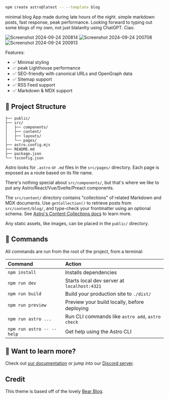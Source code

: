 

```sh
npm create astro@latest -- --template blog
```
minimal blog App made during late hours of the night.
simple markdown posts, fast response, peak performance.
Looking forward to typing out some blogs of my own, not just blatanlty using ChatGPT.
Ciao.

![Screenshot 2024-09-24 200814](https://github.com/user-attachments/assets/5a383269-b179-46de-bb1e-be5f32cc1d07)
![Screenshot 2024-09-24 200708](https://github.com/user-attachments/assets/7a5ae79f-ef7e-4720-adb2-1f1ef062a0aa)
![Screenshot 2024-09-24 200913](https://github.com/user-attachments/assets/277c0115-5f78-4869-bcd0-bce8d23b6171)



Features:

- ✅ Minimal styling
- ✅ peak Lighthouse performance
- ✅ SEO-friendly with canonical URLs and OpenGraph data
- ✅ Sitemap support
- ✅ RSS Feed support
- ✅ Markdown & MDX support

## 🚀 Project Structure

```text
├── public/
├── src/
│   ├── components/
│   ├── content/
│   ├── layouts/
│   └── pages/
├── astro.config.mjs
├── README.md
├── package.json
└── tsconfig.json
```

Astro looks for `.astro` or `.md` files in the `src/pages/` directory. Each page is exposed as a route based on its file name.

There's nothing special about `src/components/`, but that's where we like to put any Astro/React/Vue/Svelte/Preact components.

The `src/content/` directory contains "collections" of related Markdown and MDX documents. Use `getCollection()` to retrieve posts from `src/content/blog/`, and type-check your frontmatter using an optional schema. See [Astro's Content Collections docs](https://docs.astro.build/en/guides/content-collections/) to learn more.

Any static assets, like images, can be placed in the `public/` directory.

## 🧞 Commands

All commands are run from the root of the project, from a terminal:

| Command                   | Action                                           |
| :------------------------ | :----------------------------------------------- |
| `npm install`             | Installs dependencies                            |
| `npm run dev`             | Starts local dev server at `localhost:4321`      |
| `npm run build`           | Build your production site to `./dist/`          |
| `npm run preview`         | Preview your build locally, before deploying     |
| `npm run astro ...`       | Run CLI commands like `astro add`, `astro check` |
| `npm run astro -- --help` | Get help using the Astro CLI                     |

## 👀 Want to learn more?

Check out [our documentation](https://docs.astro.build) or jump into our [Discord server](https://astro.build/chat).

## Credit

This theme is based off of the lovely [Bear Blog](https://github.com/HermanMartinus/bearblog/).
